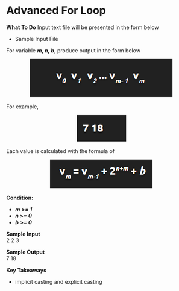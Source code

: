 # Advanced For Loop 

**What To Do**
Input text file will be presented in the form below 
- Sample Input File 

For variable **_m, n, b_**, produce output in the form below
<p align="center">
   <img src="metadata/pic1.png">
 </p>  

For example, 
<p align="center">
   <img src="metadata/pic2.png">
 </p>  


Each value is calculated with the formula of

<p align="center">
   <img src="metadata/pic3.png">
 </p>  
 
**Condition:**
- **_m >= 1_**
- **_n >= 0_**
- **_b >= 0_**

**Sample Input**  
2 2 3

**Sample Output**  
7 18

**Key Takeaways**
- implicit casting and explicit casting
